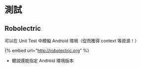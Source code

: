 # 測試



## Robolectric

可以在 Unit Test 中模擬 Android 環境（從而獲得 context 等資源！）

{% embed url="http://robolectric.org" %}

* 聽說還能指定 Android 環境版本

